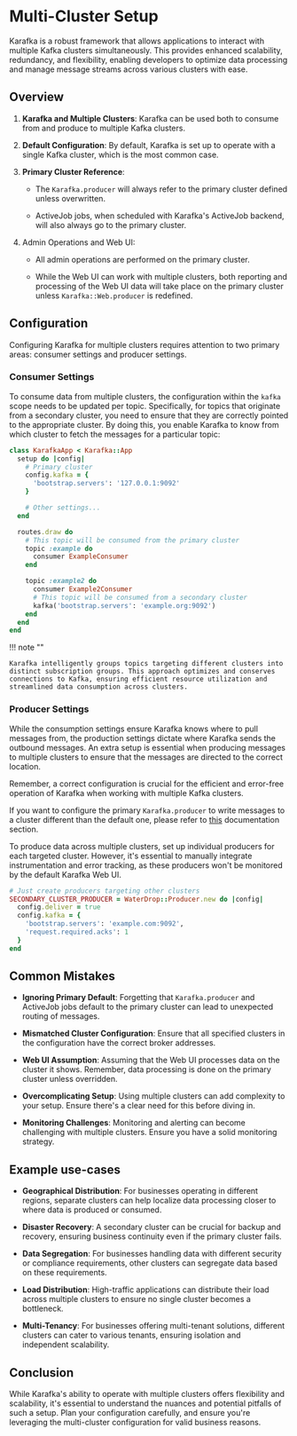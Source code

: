 # Multi-Cluster Setup

Karafka is a robust framework that allows applications to interact with multiple Kafka clusters simultaneously. This provides enhanced scalability, redundancy, and flexibility, enabling developers to optimize data processing and manage message streams across various clusters with ease. 

## Overview

1. **Karafka and Multiple Clusters**: Karafka can be used both to consume from and produce to multiple Kafka clusters.

2. **Default Configuration**: By default, Karafka is set up to operate with a single Kafka cluster, which is the most common case.

3. **Primary Cluster Reference**:

    - The `Karafka.producer` will always refer to the primary cluster defined unless overwritten.

    - ActiveJob jobs, when scheduled with Karafka's ActiveJob backend, will also always go to the primary cluster.

4. Admin Operations and Web UI:

    - All admin operations are performed on the primary cluster.

    - While the Web UI can work with multiple clusters, both reporting and processing of the Web UI data will take place on the primary cluster unless `Karafka::Web.producer` is redefined.

## Configuration

Configuring Karafka for multiple clusters requires attention to two primary areas: consumer settings and producer settings.

### Consumer Settings

To consume data from multiple clusters, the configuration within the `kafka` scope needs to be updated per topic. Specifically, for topics that originate from a secondary cluster, you need to ensure that they are correctly pointed to the appropriate cluster. By doing this, you enable Karafka to know from which cluster to fetch the messages for a particular topic:

```ruby
class KarafkaApp < Karafka::App
  setup do |config|
    # Primary cluster
    config.kafka = {
      'bootstrap.servers': '127.0.0.1:9092'
    }

    # Other settings...
  end

  routes.draw do
    # This topic will be consumed from the primary cluster
    topic :example do
      consumer ExampleConsumer
    end

    topic :example2 do
      consumer Example2Consumer
      # This topic will be consumed from a secondary cluster
      kafka('bootstrap.servers': 'example.org:9092')
    end
  end
end
```

!!! note ""

    Karafka intelligently groups topics targeting different clusters into distinct subscription groups. This approach optimizes and conserves connections to Kafka, ensuring efficient resource utilization and streamlined data consumption across clusters.

### Producer Settings

While the consumption settings ensure Karafka knows where to pull messages from, the production settings dictate where Karafka sends the outbound messages. An extra setup is essential when producing messages to multiple clusters to ensure that the messages are directed to the correct location.

Remember, a correct configuration is crucial for the efficient and error-free operation of Karafka when working with multiple Kafka clusters.

If you want to configure the primary `Karafka.producer` to write messages to a cluster different than the default one, please refer to [this](WaterDrop-reconfiguration) documentation section.

To produce data across multiple clusters, set up individual producers for each targeted cluster. However, it's essential to manually integrate instrumentation and error tracking, as these producers won't be monitored by the default Karafka Web UI.

```ruby
# Just create producers targeting other clusters
SECONDARY_CLUSTER_PRODUCER = WaterDrop::Producer.new do |config|
  config.deliver = true
  config.kafka = {
    'bootstrap.servers': 'example.com:9092',
    'request.required.acks': 1
  }
end
```

## Common Mistakes

- **Ignoring Primary Default**: Forgetting that `Karafka.producer` and ActiveJob jobs default to the primary cluster can lead to unexpected routing of messages.

- **Mismatched Cluster Configuration**: Ensure that all specified clusters in the configuration have the correct broker addresses.

- **Web UI Assumption**: Assuming that the Web UI processes data on the cluster it shows. Remember, data processing is done on the primary cluster unless overridden.

- **Overcomplicating Setup**: Using multiple clusters can add complexity to your setup. Ensure there's a clear need for this before diving in.

- **Monitoring Challenges**: Monitoring and alerting can become challenging with multiple clusters. Ensure you have a solid monitoring strategy.

## Example use-cases

- **Geographical Distribution**: For businesses operating in different regions, separate clusters can help localize data processing closer to where data is produced or consumed.

- **Disaster Recovery**: A secondary cluster can be crucial for backup and recovery, ensuring business continuity even if the primary cluster fails.

- **Data Segregation**: For businesses handling data with different security or compliance requirements, other clusters can segregate data based on these requirements.

- **Load Distribution**: High-traffic applications can distribute their load across multiple clusters to ensure no single cluster becomes a bottleneck.

- **Multi-Tenancy**: For businesses offering multi-tenant solutions, different clusters can cater to various tenants, ensuring isolation and independent scalability.

## Conclusion

While Karafka's ability to operate with multiple clusters offers flexibility and scalability, it's essential to understand the nuances and potential pitfalls of such a setup. Plan your configuration carefully, and ensure you're leveraging the multi-cluster configuration for valid business reasons.
